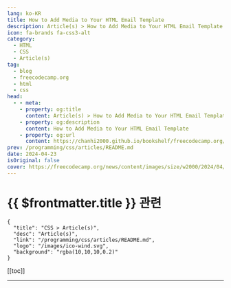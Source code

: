 ```yaml
---
lang: ko-KR
title: How to Add Media to Your HTML Email Template
description: Article(s) > How to Add Media to Your HTML Email Template
icon: fa-brands fa-css3-alt
category: 
  - HTML
  - CSS
  - Article(s)
tag: 
  - blog
  - freecodecamp.org
  - html
  - css
head:
  - - meta:
    - property: og:title
      content: Article(s) > How to Add Media to Your HTML Email Template
    - property: og:description
      content: How to Add Media to Your HTML Email Template
    - property: og:url
      content: https://chanhi2000.github.io/bookshelf/freecodecamp.org/how-to-add-media-to-your-html-email-template.html
prev: /programming/css/articles/README.md
date: 2024-04-23
isOriginal: false
cover: https://freecodecamp.org/news/content/images/size/w2000/2024/04/Add-Media-to-Your-HTML-Email-Template.png
---
```


# {{ $frontmatter.title }} 관련

```component VPCard
{
  "title": "CSS > Article(s)",
  "desc": "Article(s)",
  "link": "/programming/css/articles/README.md",
  "logo": "/images/ico-wind.svg",
  "background": "rgba(10,10,10,0.2)"
}
```

[[toc]]

---

<SiteInfo
  name="How to Add Media to Your HTML Email Template"
  desc="In my previous article, we explored the fundamentals of designing and coding a simple HTML email template that adapts beautifully across different devices and email clients. I got a couple of questions about adding media to the HTML email template..."
  url="https://freecodecamp.org/news/how-to-add-media-to-your-html-email-template/"
  logo="https://cdn.freecodecamp.org/universal/favicons/favicon.ico"
  preview="https://freecodecamp.org/news/content/images/size/w2000/2024/04/Add-Media-to-Your-HTML-Email-Template.png"/>

<!-- TODO: 작성 -->

